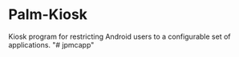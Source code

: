 # Palm-Kiosk
Kiosk program for restricting Android users to a configurable set of applications.
"# jpmcapp" 

